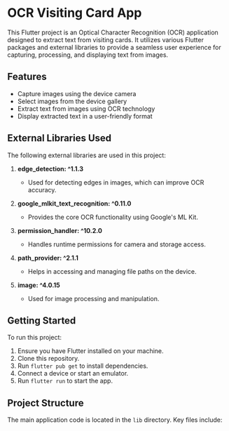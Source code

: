 # OCR Visiting Card App

This Flutter project is an Optical Character Recognition (OCR) application designed to extract text from visiting cards. It utilizes various Flutter packages and external libraries to provide a seamless user experience for capturing, processing, and displaying text from images.

## Features

- Capture images using the device camera
- Select images from the device gallery
- Extract text from images using OCR technology
- Display extracted text in a user-friendly format

## External Libraries Used

The following external libraries are used in this project:

1. **edge_detection: ^1.1.3**
   - Used for detecting edges in images, which can improve OCR accuracy.

2. **google_mlkit_text_recognition: ^0.11.0**
   - Provides the core OCR functionality using Google's ML Kit.

3. **permission_handler: ^10.2.0**
   - Handles runtime permissions for camera and storage access.

4. **path_provider: ^2.1.1**
   - Helps in accessing and managing file paths on the device.

5. **image: ^4.0.15**
   - Used for image processing and manipulation.

## Getting Started

To run this project:

1. Ensure you have Flutter installed on your machine.
2. Clone this repository.
3. Run `flutter pub get` to install dependencies.
4. Connect a device or start an emulator.
5. Run `flutter run` to start the app.

## Project Structure

The main application code is located in the `lib` directory. Key files include:
